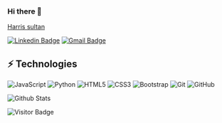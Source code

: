### Hi there 👋

<div class="badge-base LI-profile-badge" data-locale="en_US" data-size="medium" data-theme="light" data-type="VERTICAL" data-vanity="harris-sultan-522969233" data-version="v1"><a class="badge-base__link LI-simple-link" href="https://pk.linkedin.com/in/harris-sultan-522969233?trk=profile-badge">Harris sultan</a></div>
              
[![Linkedin Badge](https://img.shields.io/badge/-harrissultan009-blue?style=flat-square&logo=Linkedin&logoColor=white&link=https://www.linkedin.com/in/harrissultan009/)](https://www.linkedin.com/in/harrissultan009/)
[![Gmail Badge](https://img.shields.io/badge/-harrissultan0@gmail.com-c14438?style=flat-square&logo=Gmail&logoColor=white&link=mailto:harrissultan0@gmail.com)](mailto:harrissultan0@gmail.com)


## ⚡ Technologies

![JavaScript](https://img.shields.io/badge/-JavaScript-black?style=flat-square&logo=javascript)
![Python](https://img.shields.io/badge/-Python-black?style=flat-square&logo=Python)
![HTML5](https://img.shields.io/badge/-HTML5-E34F26?style=flat-square&logo=html5&logoColor=white)
![CSS3](https://img.shields.io/badge/-CSS3-1572B6?style=flat-square&logo=css3)
![Bootstrap](https://img.shields.io/badge/-Bootstrap-563D7C?style=flat-square&logo=bootstrap)
![Git](https://img.shields.io/badge/-Git-black?style=flat-square&logo=git)
![GitHub](https://img.shields.io/badge/-GitHub-181717?style=flat-square&logo=github)

![Github Stats](https://github-readme-stats.vercel.app/api?username=Mysticprojects&count_private=true&show_icons=true&include_all_commits=true)

![Visitor Badge](https://visitor-badge.laobi.icu/badge?page_id=Mysticprojects.Mysticprojects)

